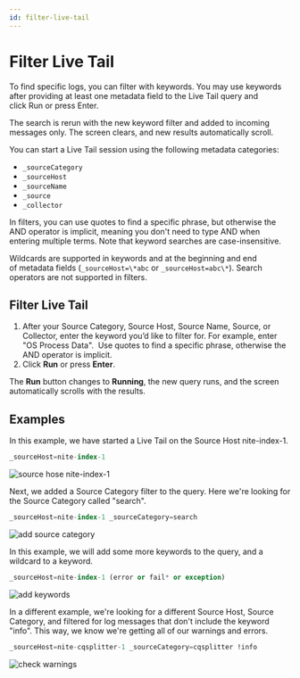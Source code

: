 ```yaml
---
id: filter-live-tail
---
```


# Filter Live Tail

To find specific logs, you can filter with keywords. You may use keywords after providing at least one metadata field to the Live Tail query and click Run or press Enter.

The search is rerun with the new keyword filter and added to incoming messages only. The screen clears, and new results automatically scroll.

You can start a Live Tail session using the following metadata categories:

* `_sourceCategory`
* `_sourceHost`
* `_sourceName`
* `_source`
* `_collector`

In filters, you can use quotes to find a specific phrase, but otherwise the AND operator is implicit, meaning you don't need to type AND when entering multiple terms. Note that keyword searches are case-insensitive.

Wildcards are supported in keywords and at the beginning and end of metadata fields (`_sourceHost=\*abc` or `_sourceHost=abc\*`). Search operators are not supported in filters.

## Filter Live Tail

1. After your Source Category, Source Host, Source Name, Source, or Collector, enter the keyword you’d like to filter for. For example, enter "OS Process Data".  Use quotes to find a specific phrase, otherwise the AND operator is implicit.
1. Click **Run** or press **Enter**.

The **Run** button changes to **Running**, the new query runs, and the screen automatically scrolls with the results.

## Examples

In this example, we have started a Live Tail on the Source Host nite-index-1.

```sql
_sourceHost=nite-index-1
```

![source hose nite-index-1](/img/search/livetail/Filter-Live-Tail/livetail-start-nite-index-1.png)

Next, we added a Source Category filter to the query. Here we're looking for the Source Category called "search".

```sql
_sourceHost=nite-index-1 _sourceCategory=search
```

![add source category](/img/search/livetail/Filter-Live-Tail/add-source-category.png)

In this example, we will add some more keywords to the query, and a wildcard to a keyword.

```sql
_sourceHost=nite-index-1 (error or fail* or exception)
```

![add keywords](/img/search/livetail/Filter-Live-Tail/add-keywords.png)

In a different example, we're looking for a different Source Host, Source Category, and filtered for log messages that don't include the keyword "info". This way, we know we're getting all of our warnings and errors.

```sql
_sourceHost=nite-cqsplitter-1 _sourceCategory=cqsplitter !info
```

![check warnings](/img/search/livetail/Filter-Live-Tail/check-warnings.png)
